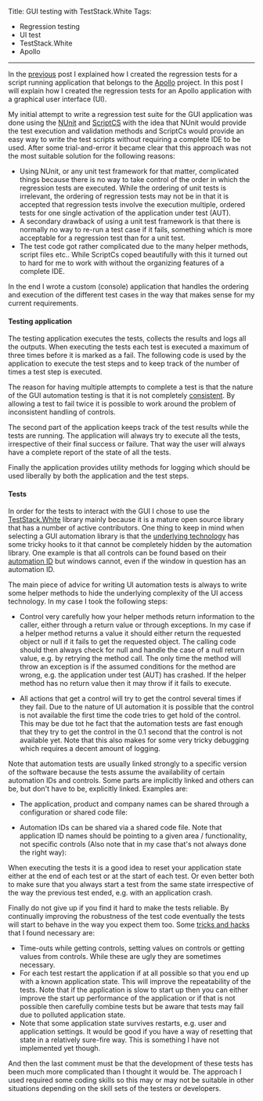 Title: GUI testing with TestStack.White
Tags:
  - Regression testing
  - UI test
  - TestStack.White
  - Apollo
---

In the [previous](/posts/Regression-testing-console-applications.html) post I explained how I
created the regression tests for a script running application that belongs to the [Apollo](/projects/apollo.html)
project. In this post I will explain how I created the regression tests for an Apollo application
with a graphical user interface (UI).

My initial attempt to write a regression test suite for the GUI application was done using the
[NUnit](https://www.nunit.org/) and [ScriptCS](https://scriptcs.net/) with the idea that NUnit would
provide the test execution and validation methods and ScriptCs would provide an easy way to write the
test scripts without requiring a complete IDE to be used. After some trial-and-error it became clear
that this approach was not the most suitable solution for the following reasons:

- Using NUnit, or any unit test framework for that matter, complicated things because there is no
  way to take control of the order in which the regression tests are executed. While the ordering of
  unit tests is irrelevant, the ordering of regression tests may not be in that it is accepted that
  regression tests involve the execution multiple, ordered tests for one single activation of the
  application under test (AUT).
- A secondary drawback of using a unit test framework is that there is normally no way to re-run a
  test case if it fails, something which is more acceptable for a regression test than for a unit test.
- The test code got rather complicated due to the many helper methods, script files etc.. While
  ScriptCs coped beautifully with this it turned out to hard for me to work with without the
  organizing features of a complete IDE.

In the end I wrote a custom (console) application that handles the ordering and execution of the
different test cases in the way that makes sense for my current requirements.


#### Testing application

The testing application executes the tests, collects the results and logs all the outputs. When
executing the tests each test is executed a maximum of three times before it is marked as a fail.
The following code is used by the application to execute the test steps and to keep track of the
number of times a test step is executed.

<script src="https://gist.github.com/pvandervelde/8995455.js?file=Apollo_Regression_ExecuteTestStep.cs"></script>

<script src="https://gist.github.com/pvandervelde/8995455.js?file=Apollo_Regression_TestStep.cs"></script>

The reason for having multiple attempts to complete a test is that the nature of the GUI automation
testing is that it is not completely [consistent](http://www.mathpirate.net/log/2009/12/23/ui-automation-tricks-and-traps/).
By allowing a test to fail twice it is possible to work around the problem of inconsistent handling
of controls.

The second part of the application keeps track of the test results while the tests are running. The
application will always try to execute all the tests, irrespective of their final success or failure.
That way the user will always have a complete report of the state of all the tests.

<script src="https://gist.github.com/pvandervelde/8995455.js?file=Apollo_Regression_EntryPoint.cs"></script>

Finally the application provides utility methods for logging which should be used liberally by both
the application and the test steps.


#### Tests

In order for the tests to interact with the GUI I chose to use the [TestStack.White](https://github.com/TestStack/White)
library mainly because it is a mature open source library that has a number of active contributors.
One thing to keep in mind when selecting a GUI automation library is that the [underlying technology](https://en.wikipedia.org/wiki/Microsoft_UI_Automation)
has some tricky hooks to it that cannot be completely hidden by the automation library. One example
is that all controls can be found based on their [automation ID](https://msdn.microsoft.com/en-us/library/aa349646%28v=vs.110%29.aspx)
but windows cannot, even if the window in question has an automation ID.

The main piece of advice for writing UI automation tests is always to write some helper methods to
hide the underlying complexity of the UI access technology. In my case I took the following steps:

- Control very carefully how your helper methods return information to the caller, either through a
  return value or through exceptions. In my case if a helper method returns a value it should either
  return the requested object or null if it fails to get the requested object. The calling code should
  then always check for null and handle the case of a null return value, e.g. by retrying the method
  call. The only time the method will throw an exception is if the assumed conditions for the method
  are wrong, e.g. the application under test (AUT) has crashed. If the helper method has no return
  value then it may throw if it fails to execute.

<script src="https://gist.github.com/pvandervelde/8995455.js?file=Apollo_Regression_HelpersForMenu.cs"></script>

- All actions that get a control will try to get the control several times if they fail. Due to the
  nature of UI automation it is possible that the control is not available the first time the code
  tries to get hold of the control. This may be due tot he fact that the automation tests are fast
  enough that they try to get the control in the 0.1 second that the control is not available yet.
  Note that this also makes for some very tricky debugging which requires a decent amount of logging.

<script src="https://gist.github.com/pvandervelde/8995455.js?file=Apollo_Regression_Retry.cs"></script>

  Note that automation tests are usually linked strongly to a specific version of the software
  because the tests assume the availability of certain automation IDs and controls. Some parts are
  implicitly linked and others can be, but don't have to be, explicitly linked. Examples are:
- The application, product and company names can be shared through a configuration or shared code file:

<script src="https://gist.github.com/pvandervelde/8995455.js?file=Apollo_Regression_CompanyInformation.cs"></script>

- Automation IDs can be shared via a shared code file. Note that application ID names should be
  pointing to a given area / functionality, not specific controls (Also note that in my case that's
  not always done the right way):

<script src="https://gist.github.com/pvandervelde/8995455.js?file=Apollo_Regression_AutomationID.cs"></script>

<script src="https://gist.github.com/pvandervelde/8995455.js?file=Apollo_Explorer_MenuView.xaml"></script>

When executing the tests it is a good idea to reset your application state either at the end of each
test or at the start of each test. Or even better both to make sure that you always start a test
from the same state irrespective of the way the previous test ended, e.g. with an application crash.

Finally do not give up if you find it hard to make the tests reliable. By continually improving the
robustness of the test code eventually the tests will start to behave in the way you expect them
too. Some [tricks and hacks](http://www.mathpirate.net/log/2009/12/23/ui-automation-tricks-and-traps/)
that I found necessary are:

- Time-outs while getting controls, setting values on controls or getting values from controls. While
  these are ugly they are sometimes necessary.
- For each test restart the application if at all possible so that you end up with a known application
  state. This will improve the repeatability of the tests. Note that if the application is slow to start
  up then you can either improve the start up performance of the application or if that is not possible
  then carefully combine tests but be aware that tests may fail due to polluted application state.
- Note that some application state survives restarts, e.g. user and application settings. It would
  be good if you have a way of resetting that state in a relatively sure-fire way. This is something
  I have not implemented yet though.

And then the last comment must be that the development of these tests has been much more complicated
than I thought it would be. The approach I used required some coding skills so this may or may not be
suitable in other situations depending on the skill sets of the testers or developers.
